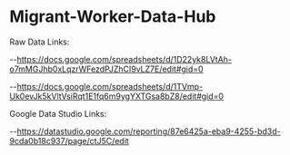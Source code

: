 # Migrant-Worker-Data-Hub

Raw Data Links:

--https://docs.google.com/spreadsheets/d/1D22yk8LVtAh-o7mMGJhb0xLqzrWFezdPJZhCI9vLZ7E/edit#gid=0

--https://docs.google.com/spreadsheets/d/1TVmp-Uk0evJk5kVltVsiRqt1E1fq6m9ygYXTGsa8bZ8/edit#gid=0

Google Data Studio Links:

--https://datastudio.google.com/reporting/87e6425a-eba9-4255-bd3d-9cda0b18c937/page/ctJ5C/edit
